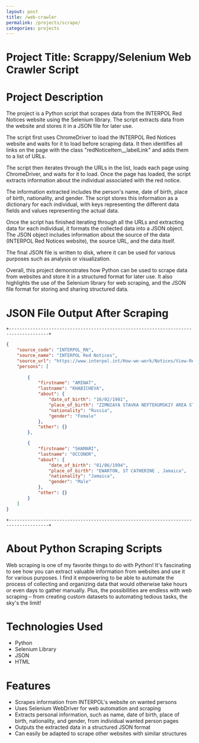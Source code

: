 ```yaml
---
layout: post
title: /web-crawler
permalink: /projects/scrape/
categories: projects
---
```

# Project Title: Scrappy/Selenium Web Crawler Script
# Project Description
The project is a Python script that scrapes data from the INTERPOL Red Notices website using the Selenium library. The script extracts data from the website and stores it in a JSON file for later use.

The script first uses ChromeDriver to load the INTERPOL Red Notices website and waits for it to load before scraping data. It then identifies all links on the page with the class "redNoticeItem__labelLink" and adds them to a list of URLs.

The script then iterates through the URLs in the list, loads each page using ChromeDriver, and waits for it to load. Once the page has loaded, the script extracts information about the individual associated with the red notice.

The information extracted includes the person's name, date of birth, place of birth, nationality, and gender. The script stores this information as a dictionary for each individual, with keys representing the different data fields and values representing the actual data.

Once the script has finished iterating through all the URLs and extracting data for each individual, it formats the collected data into a JSON object. The JSON object includes information about the source of the data (INTERPOL Red Notices website), the source URL, and the data itself.

The final JSON file is written to disk, where it can be used for various purposes such as analysis or visualization.

Overall, this project demonstrates how Python can be used to scrape data from websites and store it in a structured format for later use. It also highlights the use of the Selenium library for web scraping, and the JSON file format for storing and sharing structured data.

# JSON File Output After Scraping
`+-------------------------------------------------------------------------------------+`
```json
{
    "source_code": "INTERPOL_RN",
    "source_name": "INTERPOL Red Notices",
    "source_url": "https://www.interpol.int/How-we-work/Notices/View-Red-Notices",
    "persons": [
    
        {
            "firstname": "AMINAT",
            "lastname": "KHABICHEVA",
            "about": {
                "date_of_birth": "16/02/1981",
                "place_of_birth": "ZIMNIAYA STAVKA NEFTEKUMSKIY AREA STAVROPOL REGION , Russia",
                "nationality": "Russia",
                "gender": "Female"
            },
            "other": {}
        },

        {
            "firstname": "SHAMARI",
            "lastname": "OCCONOR",
            "about": {
                "date_of_birth": "01/06/1994",
                "place_of_birth": "EWARTON, ST CATHERINE , Jamaica",
                "nationality": "Jamaica",
                "gender": "Male"
            },
            "other": {}
        }
    ]
}
```
`+-------------------------------------------------------------------------------------+`
# About Python Scraping Scripts
Web scraping is one of my favorite things to do with Python! It's fascinating to see how you can extract valuable information from websites and use it for various purposes. I find it empowering to be able to automate the process of collecting and organizing data that would otherwise take hours or even days to gather manually. Plus, the possibilities are endless with web scraping – from creating custom datasets to automating tedious tasks, the sky's the limit!

# Technologies Used
- Python
- Selenium Library
- JSON
- HTML

# Features
- Scrapes information from INTERPOL's website on wanted persons
- Uses Selenium WebDriver for web automation and scraping
- Extracts personal information, such as name, date of birth, place of birth, nationality, and gender, from individual wanted person pages
- Outputs the extracted data in a structured JSON format
- Can easily be adapted to scrape other websites with similar structures
